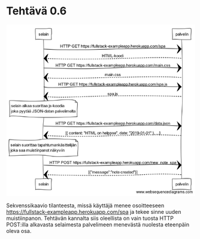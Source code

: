 # Tehtävä 0.6

![Sekvenssikaavio](https://github.com/SIholin/SannaFullStack/blob/master/vko0/images/pic0.6.png)

Sekvenssikaavio tilanteesta, missä käyttäjä menee osoitteeseen https://fullstack-exampleapp.herokuapp.com/spa ja tekee sinne 
uuden muistiinpanon. Tehtävän kannalta siis oleellista on vain tuosta HTTP POST:illa alkavasta selaimesta palvelimeen menevästä 
nuolesta eteenpäin oleva osa.
